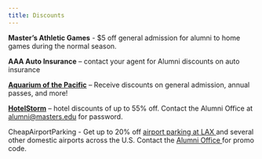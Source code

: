 ```yaml
---
title: Discounts
---
```


**Master’s Athletic Games** - $5 off general admission for alumni to home games during the normal season.

**AAA Auto Insurance** – contact your agent for Alumni discounts on auto insurance

**[Aquarium of the Pacific](https://affiliatetickets.aquariumofpacific.org/affiliate.asp?ID=F8271984-F80C-4489-81CF-7D8B594206A6)** – Receive discounts on general admission, annual passes, and more!

**[HotelStorm](https://www.hotelstorm.com/)** – hotel discounts of up to 55% off. Contact the Alumni Office at [alumni@masters.edu](mailto:alumni@masters.edu) for password.

CheapAirportParking - Get up to 20% off [airport parking at LAX ](http://www.cheapairportparking.org/lax)and several other domestic airports across the U.S. Contact the [Alumni Office ](mailto:alumni@masters.edu)for promo code.